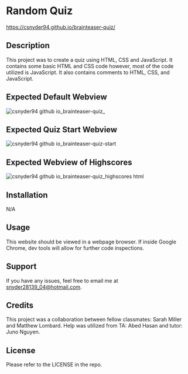 # Random Quiz

https://csnyder94.github.io/brainteaser-quiz/

## Description

This project was to create a quiz using HTML, CSS and JavaScript. It contains some basic HTML and CSS code however, most of the code utilized is JavaScript.  It also contains comments to HTML, CSS, and JavaScript.

## Expected Default Webview

![csnyder94 github io_brainteaser-quiz_](https://user-images.githubusercontent.com/124528804/224831836-0caa8406-4d44-449e-945a-f37a46ce1760.png)

## Expected Quiz Start Webview

![csnyder94 github io_brainteaser-quiz-start](https://user-images.githubusercontent.com/124528804/224832204-6599a303-05db-4d8f-841c-30a94cba0157.png)

## Expected Webview of Highscores

![csnyder94 github io_brainteaser-quiz_highscores html](https://user-images.githubusercontent.com/124528804/224832227-e4062941-dacc-4cda-8a7e-365b339f8345.png)

## Installation

N/A

## Usage

This website should be viewed in a webpage browser.  If inside Google Chrome, dev tools will allow for further code inspections. 

## Support

If you have any issues, feel free to email me at snyder28139_04@hotmail.com.

## Credits

This project was a collaboration between fellow classmates: Sarah Miller and Matthew Lombard.  Help was utilized from TA: Abed Hasan and tutor: Juno Nguyen.

## License

Please refer to the LICENSE in the repo.
